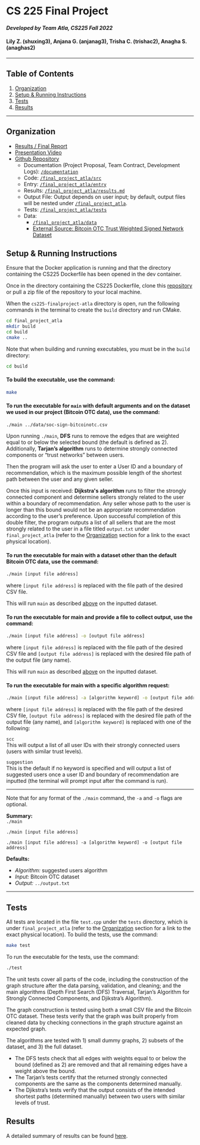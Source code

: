 # CS 225 Final Project
#### *Developed by **Team Atla**, CS225 Fall 2022*
#### Lily Z. (shuxing3), Anjana G. (anjanag3), Trisha C. (trishac2), Anagha S. (anaghas2) 
- - -
## Table of Contents
1. [Organization](#organization)
2. [Setup & Running Instructions](#setup--running-instructions)
3. [Tests](#tests)
4. [Results](#results)
- - -
## Organization
- [Results / Final Report](https://github.com/trishacho/cs225-finalproject-atla/blob/main/Documentation/results.md)
- [Presentation Video](https://illinois.zoom.us/rec/play/uLt5crYYIYsWwYwacecyYeYFQ63mj0yeVdUE0cCi_bRJApU5agiPb7pOiEPKLOyrPUpGo6Fvb3KOtrN6.gOlPTW_XtGHRPryV?continueMode=true&_x_zm_rtaid=D5T4zKyWQN6tl1yVks7esg.1670643977688.5a34bcd22734df256e3397b56fd68597&_x_zm_rhtaid=513)
- [Github Repository](https://github.com/trishacho/cs225-finalproject-atla)
  - Documentation (Project Proposal, Team Contract, Development Logs): [`/documentation`](https://github.com/trishacho/cs225-finalproject-atla/tree/main/Documentation)
  - Code: [`/final_project_atla/src`](https://github.com/trishacho/cs225-finalproject-atla/tree/main/final_project_atla/src)
  - Entry: [`/final_project_atla/entry`](https://github.com/trishacho/cs225-finalproject-atla/tree/main/final_project_atla/entry)
  - Results: [`/final_project_atla/results.md`](https://github.com/trishacho/cs225-finalproject-atla/blob/main/final_project_atla/output.txt)
  - Output File: Output depends on user input; by default, output files will be nested under [`/final_project_atla`](https://github.com/trishacho/cs225-finalproject-atla/tree/main/final_project_atla).
  - Tests: [`/final_project_atla/tests`](https://github.com/trishacho/cs225-finalproject-atla/tree/main/final_project_atla/tests)
  - Data:
    - [`/final_project_atla/data`](https://github.com/trishacho/cs225-finalproject-atla/tree/main/final_project_atla/data)
    - [External Source: Bitcoin OTC Trust Weighted Signed Network Dataset](http://snap.stanford.edu/data/soc-sign-bitcoin-otc.html)
 
## Setup & Running Instructions
Ensure that the Docker application is running and that the directory containing the CS225 Dockerfile has been opened in the dev container.

Once in the directory containing the CS225 Dockerfile, clone this [repository](https://github.com/trishacho/cs225-finalproject-atla) or pull a zip file of the repository to your local machine.

When the `cs225-finalproject-atla` directory is open, run the following commands in the terminal to create the `build` directory and run CMake.

```bash
cd final_project_atla
mkdir build
cd build
cmake ..
```

Note that when building and running executables, you must be in the `build` directory:
```bash
cd build
```

#### **To build the executable, use the command:**
```bash
make
```
#### **To run the executable for `main` with default arguments and on the dataset we used in our project (Bitcoin OTC data), use the command:**
```
./main ../data/soc-sign-bitcoinotc.csv
```
Upon running `./main`, **DFS** runs to remove the edges that are weighted equal to or below the selected bound (the default is defined as 2). Additionally, **Tarjan’s algorithm** runs to determine strongly connected components or “trust networks” between users.
 
Then the program will ask the user to enter a User ID and a boundary of recommendation, which is the maximum possible length of the shortest path between the user and any given seller.
 
Once this input is received: **Dijkstra's algorithm** runs to filter the strongly connected component and determine sellers strongly related to the user within a boundary of recommendation. Any seller whose path to the user is longer than this bound would not be an appropriate recommendation according to the user’s preference. Upon successful completion of this double filter, the program outputs a list of all sellers that are the most strongly related to the user in a file titled `output.txt` under `final_project_atla` (refer to the [Organization](#organization) section for a link to the exact physical location).
 
#### **To run the executable for main with a dataset other than the default Bitcoin OTC data, use the command:**
```bash
./main [input file address]
```
where `[input file address]` is replaced with the file path of the desired CSV file.
 
This will run `main` as described [above](#to-run-the-executable-for-main-with-default-arguments-use-the-command) on the inputted dataset.

#### **To run the executable for main and provide a file to collect output, use the command:**
```bash
./main [input file address] -o [output file address]
```
where `[input file address]` is replaced with the file path of the desired CSV file and `[output file address]` is replaced with the desired file path of the output file (any name).
 
This will run `main` as described [above](#to-run-the-executable-for-main-with-default-arguments-use-the-command) on the inputted dataset.

#### **To run the executable for main with a specific algorithm request:**
```bash
./main [input file address] -a [algorithm keyword] -o [output file address]
```
where `[input file address]` is replaced with the file path of the desired CSV file, `[output file address]` is replaced with the desired file path of the output file (any name), and `[algorithm keyword]` is replaced with one of the following:

`scc` <br/>
This will output a list of all user IDs with their strongly connected users (users with similar trust levels).

`suggestion` <br/>
This is the default if no keyword is specified and will output a list of suggested users once a user ID and boundary of recommendation are inputted (the terminal will prompt input after the command is run).

- - -
Note that for any format of the `./main` command, the `-a` and `-o` flags are optional.

**Summary:** <br/>
`./main`

`./main [input file address]`

`./main [input file address] -a [algorithm keyword] -o [output file address]`

**Defaults:** <br/>
- *Algorithm:* suggested users algorithm <br/>
- *Input:* Bitcoin OTC dataset <br/>
- *Output:* `../output.txt`
- - -

 
## Tests
All tests are located in the file `test.cpp` under the `tests` directory, which is under `final_project_atla` (refer to the [Organization](#organization) section for a link to the exact physical location). To build the tests, use the command:
```bash
make test
```
To run the executable for the tests, use the command:
```bash
./test
```
The unit tests cover all parts of the code, including the construction of the graph structure after the data parsing, validation, and cleaning; and the main algorithms (Depth First Search (DFS) Traversal, Tarjan’s Algorithm for Strongly Connected Components, and Djikstra’s Algorithm).
 
The graph construction is tested using both a small CSV file and the Bitcoin OTC dataset. These tests verify that the graph was built properly from cleaned data by checking connections in the graph structure against an expected graph. 
 
The algorithms are tested with 1) small dummy graphs, 2) subsets of the dataset, and 3) the full dataset. 
- The DFS tests check that all edges with weights equal to or below the bound (defined as 2) are removed and that all remaining edges have a weight above the bound. 
- The Tarjan’s tests certify that the returned strongly connected components are the same as the components determined manually. 
- The Djikstra’s tests verify that the output consists of the intended shortest paths (determined manually) between two users with similar levels of trust.
 
## Results
A detailed summary of results can be found [here](https://github.com/trishacho/cs225-finalproject-atla/tree/main/Documentation/results.md).
